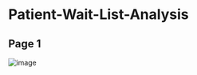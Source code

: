 # Patient-Wait-List-Analysis
## Page 1 
![image](https://github.com/charliethomasct82/Patient-Wait-List-Analysis/assets/93368865/ef737424-8fcf-404e-b308-e878c13d91f0)









